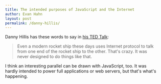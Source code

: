 ```yaml
---
title: The intended purposes of JavaScript and the Internet
author: Evan Hahn
layout: post
permalink: /danny-hillis/
---
```

Danny Hillis has these words to say in [his TED Talk](http://on.ted.com/DannyHillis):

> Even a modern rocket ship these days uses Internet protocol to talk from one end of the rocket ship to the other. That's crazy. It was never designed to do things like that.

I think an interesting parallel can be drawn with JavaScript, too. It was hardly intended to power full applications or web servers, but that's what's happening.
